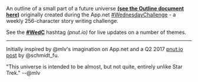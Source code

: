 An outline of a small part of a future universe [**(see the Outline document here)**](Outline.md) originally created during the App.net [\#WednesdayChallenge](https://github.com/bazbt3/appdotnet_stuff/wiki/WednesdayChallenge) - a weekly 256-character story writing challenge.

See the [**\#WedC**](https://pnut.io/tags/WedC) hashtag *(pnut.io)* for live updates on a number of themes.

---

Initially inspired by @mlv's imagination on App.net and a Q2 2017 [pnut.io post](https://posts.pnut.io/72575) by @schmidt_fu.

"This universe is intended to be almost, but not quite, entirely unlike Star Trek." --@mlv
